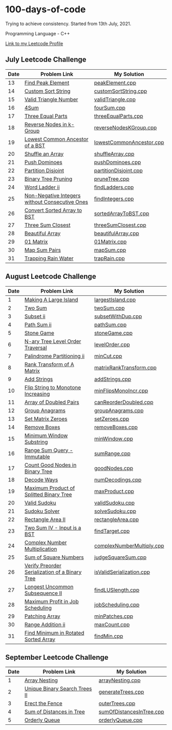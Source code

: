 # 100-days-of-code

Trying to achieve consistency. Started from 13th July, 2021.

Programming Language - C++

[Link to my Leetcode Profile](https://leetcode.com/vartika_vr/)

## July Leetcode Challenge

| Date | Problem Link                                                                                                                                                      | My Solution                                                                                                                                   |
| ---- | ----------------------------------------------------------------------------------------------------------------------------------------------------------------- | --------------------------------------------------------------------------------------------------------------------------------------------- |
| 13   | [Find Peak Element](https://leetcode.com/explore/challenge/card/july-leetcoding-challenge-2021/609/week-2-july-8th-july-14th/3812/)                               | [peakElement.cpp](https://github.com/vartikavr/100-days-of-code/blob/master/Leetcode_July_30Days_Challenge/peakElement.cpp)                   |
| 14   | [Custom Sort String](https://leetcode.com/explore/challenge/card/july-leetcoding-challenge-2021/609/week-2-july-8th-july-14th/3813/)                              | [customSortString.cpp](https://github.com/vartikavr/100-days-of-code/blob/master/Leetcode_July_30Days_Challenge/customSortString.cpp)         |
| 15   | [Valid Triangle Number](https://leetcode.com/explore/challenge/card/july-leetcoding-challenge-2021/610/week-3-july-15th-july-21st/3815/)                          | [validTriangle.cpp](https://github.com/vartikavr/100-days-of-code/blob/master/Leetcode_July_30Days_Challenge/validTriangle.cpp)               |
| 16   | [4Sum](https://leetcode.com/explore/challenge/card/july-leetcoding-challenge-2021/610/week-3-july-15th-july-21st/3816/)                                           | [fourSum.cpp](https://github.com/vartikavr/100-days-of-code/blob/master/Leetcode_July_30Days_Challenge/fourSum.cpp)                           |
| 17   | [Three Equal Parts](https://leetcode.com/explore/challenge/card/july-leetcoding-challenge-2021/610/week-3-july-15th-july-21st/3817/)                              | [threeEqualParts.cpp](https://github.com/vartikavr/100-days-of-code/blob/master/Leetcode_July_30Days_Challenge/threeEqualParts.cpp)           |
| 18   | [Reverse Nodes in k-Group](https://leetcode.com/explore/challenge/card/july-leetcoding-challenge-2021/610/week-3-july-15th-july-21st/3818/)                       | [reverseNodesKGroup.cpp](https://github.com/vartikavr/100-days-of-code/blob/master/Leetcode_July_30Days_Challenge/reverseNodesKGroup.cpp)     |
| 19   | [Lowest Common Ancestor of a BST](https://leetcode.com/explore/challenge/card/july-leetcoding-challenge-2021/610/week-3-july-15th-july-21st/3819/)                | [lowestCommonAncestor.cpp](https://github.com/vartikavr/100-days-of-code/blob/master/Leetcode_July_30Days_Challenge/lowestCommonAncestor.cpp) |
| 20   | [Shuffle an Array](https://leetcode.com/explore/challenge/card/july-leetcoding-challenge-2021/610/week-3-july-15th-july-21st/3820/)                               | [shuffleArray.cpp](https://github.com/vartikavr/100-days-of-code/blob/master/Leetcode_July_30Days_Challenge/shuffleArray.cpp)                 |
| 21   | [Push Dominoes](https://leetcode.com/explore/challenge/card/july-leetcoding-challenge-2021/610/week-3-july-15th-july-21st/3821/)                                  | [pushDominoes.cpp](https://github.com/vartikavr/100-days-of-code/blob/master/Leetcode_July_30Days_Challenge/pushDominoes.cpp)                 |
| 22   | [Partition Disjoint](https://leetcode.com/explore/challenge/card/july-leetcoding-challenge-2021/611/week-4-july-22nd-july-28th/3823/)                             | [partitionDisjoint.cpp](https://github.com/vartikavr/100-days-of-code/blob/master/Leetcode_July_30Days_Challenge/partitionDisjoint.cpp)       |
| 23   | [Binary Tree Pruning](https://leetcode.com/explore/challenge/card/july-leetcoding-challenge-2021/611/week-4-july-22nd-july-28th/3824/)                            | [pruneTree.cpp](https://github.com/vartikavr/100-days-of-code/blob/master/Leetcode_July_30Days_Challenge/pruneTree.cpp)                       |
| 24   | [Word Ladder ii](https://leetcode.com/explore/challenge/card/july-leetcoding-challenge-2021/611/week-4-july-22nd-july-28th/3825/)                                 | [findLadders.cpp](https://github.com/vartikavr/100-days-of-code/blob/master/Leetcode_July_30Days_Challenge/findLadders.cpp)                   |
| 25   | [Non-Negative Integers without Consecutive Ones](https://leetcode.com/explore/challenge/card/july-leetcoding-challenge-2021/611/week-4-july-22nd-july-28th/3826/) | [findIntegers.cpp](https://github.com/vartikavr/100-days-of-code/blob/master/Leetcode_July_30Days_Challenge/findIntegers.cpp)                 |
| 26   | [Convert Sorted Array to BST](https://leetcode.com/explore/challenge/card/july-leetcoding-challenge-2021/611/week-4-july-22nd-july-28th/3827/)                    | [sortedArrayToBST.cpp](https://github.com/vartikavr/100-days-of-code/blob/master/Leetcode_July_30Days_Challenge/sortedArrayToBST.cpp)         |
| 27   | [Three Sum Closest](https://leetcode.com/explore/challenge/card/july-leetcoding-challenge-2021/611/week-4-july-22nd-july-28th/3828/)                              | [threeSumClosest.cpp](https://github.com/vartikavr/100-days-of-code/blob/master/Leetcode_July_30Days_Challenge/threeSumClosest.cpp)           |
| 28   | [Beautiful Array](https://leetcode.com/explore/challenge/card/july-leetcoding-challenge-2021/611/week-4-july-22nd-july-28th/3829/)                                | [beautifulArray.cpp](https://github.com/vartikavr/100-days-of-code/blob/master/Leetcode_July_30Days_Challenge/beautifulArray.cpp)             |
| 29   | [01 Matrix](https://leetcode.com/explore/challenge/card/july-leetcoding-challenge-2021/612/week-5-july-29th-july-31st/3831/)                                      | [01Matrix.cpp](https://github.com/vartikavr/100-days-of-code/blob/master/Leetcode_July_30Days_Challenge/01Matrix.cpp)                         |
| 30   | [Map Sum Pairs](https://leetcode.com/explore/challenge/card/july-leetcoding-challenge-2021/612/week-5-july-29th-july-31st/3832/)                                  | [mapSum.cpp](https://github.com/vartikavr/100-days-of-code/blob/master/Leetcode_July_30Days_Challenge/mapSum.cpp)                             |
| 31   | [Trapping Rain Water](https://leetcode.com/explore/challenge/card/july-leetcoding-challenge-2021/612/week-5-july-29th-july-31st/3833/)                            | [trapRain.cpp](https://github.com/vartikavr/100-days-of-code/blob/master/Leetcode_July_30Days_Challenge/trapRain.cpp)                         |

## August Leetcode Challenge

| Date | Problem Link                                                                                                                                                            | My Solution                                                                                                                                       |
| ---- | ----------------------------------------------------------------------------------------------------------------------------------------------------------------------- | ------------------------------------------------------------------------------------------------------------------------------------------------- |
| 1    | [Making A Large Island](https://leetcode.com/explore/featured/card/august-leetcoding-challenge-2021/613/week-1-august-1st-august-7th/3835/)                             | [largestIsland.cpp](https://github.com/vartikavr/100-days-of-code/blob/master/Leetcode_August_30Days_Challenge/largestIsland.cpp)                 |
| 2    | [Two Sum](https://leetcode.com/explore/challenge/card/august-leetcoding-challenge-2021/613/week-1-august-1st-august-7th/3836/)                                          | [twoSum.cpp](https://github.com/vartikavr/100-days-of-code/blob/master/Leetcode_August_30Days_Challenge/twoSum.cpp)                               |
| 3    | [Subset ii](https://leetcode.com/explore/challenge/card/august-leetcoding-challenge-2021/613/week-1-august-1st-august-7th/3837/)                                        | [subsetWithDup.cpp](https://github.com/vartikavr/100-days-of-code/blob/master/Leetcode_August_30Days_Challenge/subsetWithDup.cpp)                 |
| 4    | [Path Sum ii](https://leetcode.com/explore/challenge/card/august-leetcoding-challenge-2021/613/week-1-august-1st-august-7th/3838/)                                      | [pathSum.cpp](https://github.com/vartikavr/100-days-of-code/blob/master/Leetcode_August_30Days_Challenge/pathSum.cpp)                             |
| 5    | [Stone Game](https://leetcode.com/explore/challenge/card/august-leetcoding-challenge-2021/613/week-1-august-1st-august-7th/3870/)                                       | [stoneGame.cpp](https://github.com/vartikavr/100-days-of-code/blob/master/Leetcode_August_30Days_Challenge/stoneGame.cpp)                         |
| 6    | [N-ary Tree Level Order Traversal](https://leetcode.com/explore/challenge/card/august-leetcoding-challenge-2021/613/week-1-august-1st-august-7th/3871/)                 | [levelOrder.cpp](https://github.com/vartikavr/100-days-of-code/blob/master/Leetcode_August_30Days_Challenge/levelOrder.cpp)                       |
| 7    | [Palindrome Partitioning ii](https://leetcode.com/explore/challenge/card/august-leetcoding-challenge-2021/613/week-1-august-1st-august-7th/3872/)                       | [minCut.cpp](https://github.com/vartikavr/100-days-of-code/blob/master/Leetcode_August_30Days_Challenge/minCut.cpp)                               |
| 8    | [Rank Transform of A Matrix](https://leetcode.com/explore/challenge/card/august-leetcoding-challenge-2021/614/week-2-august-8th-august-14th/3874/)                      | [matrixRankTransform.cpp](https://github.com/vartikavr/100-days-of-code/blob/master/Leetcode_August_30Days_Challenge/matrixRankTransform.cpp)     |
| 9    | [Add Strings](https://leetcode.com/explore/challenge/card/august-leetcoding-challenge-2021/614/week-2-august-8th-august-14th/3875/)                                     | [addStrings.cpp](https://github.com/vartikavr/100-days-of-code/blob/master/Leetcode_August_30Days_Challenge/addStrings.cpp)                       |
| 10   | [Flip String to Monotone Increasing](https://leetcode.com/explore/challenge/card/august-leetcoding-challenge-2021/614/week-2-august-8th-august-14th/3876/)              | [minFlipsMonoIncr.cpp](https://github.com/vartikavr/100-days-of-code/blob/master/Leetcode_August_30Days_Challenge/minFlipsMonoIncr.cpp)           |
| 11   | [Array of Doubled Pairs](https://leetcode.com/explore/challenge/card/august-leetcoding-challenge-2021/614/week-2-august-8th-august-14th/3877/)                          | [canReorderDoubled.cpp](https://github.com/vartikavr/100-days-of-code/blob/master/Leetcode_August_30Days_Challenge/canReorderDoubled.cpp)         |
| 12   | [Group Anagrams](https://leetcode.com/explore/challenge/card/august-leetcoding-challenge-2021/614/week-2-august-8th-august-14th/3887/)                                  | [groupAnagrams.cpp](https://github.com/vartikavr/100-days-of-code/blob/master/Leetcode_August_30Days_Challenge/groupAnagrams.cpp)                 |
| 13   | [Set Matrix Zeroes](https://leetcode.com/explore/challenge/card/august-leetcoding-challenge-2021/614/week-2-august-8th-august-14th/3888/)                               | [setZeroes.cpp](https://github.com/vartikavr/100-days-of-code/blob/master/Leetcode_August_30Days_Challenge/setZeroes.cpp)                         |
| 14   | [Remove Boxes](https://leetcode.com/explore/challenge/card/august-leetcoding-challenge-2021/614/week-2-august-8th-august-14th/3889/)                                    | [removeBoxes.cpp](https://github.com/vartikavr/100-days-of-code/blob/master/Leetcode_August_30Days_Challenge/removeBoxes.cpp)                     |
| 15   | [Minimum Window Substring](https://leetcode.com/explore/challenge/card/august-leetcoding-challenge-2021/615/week-3-august-15th-august-21st/3891/)                       | [minWindow.cpp](https://github.com/vartikavr/100-days-of-code/blob/master/Leetcode_August_30Days_Challenge/minWindow.cpp)                         |
| 16   | [Range Sum Query - Immutable](https://leetcode.com/explore/challenge/card/august-leetcoding-challenge-2021/615/week-3-august-15th-august-21st/3892/)                    | [sumRange.cpp](https://github.com/vartikavr/100-days-of-code/blob/master/Leetcode_August_30Days_Challenge/sumRange.cpp)                           |
| 17   | [Count Good Nodes in Binary Tree](https://leetcode.com/explore/challenge/card/august-leetcoding-challenge-2021/615/week-3-august-15th-august-21st/3899/)                | [goodNodes.cpp](https://github.com/vartikavr/100-days-of-code/blob/master/Leetcode_August_30Days_Challenge/goodNodes.cpp)                         |
| 18   | [Decode Ways](https://leetcode.com/explore/challenge/card/august-leetcoding-challenge-2021/615/week-3-august-15th-august-21st/3902/)                                    | [numDecodings.cpp](https://github.com/vartikavr/100-days-of-code/blob/master/Leetcode_August_30Days_Challenge/numDecodings.cpp)                   |
| 19   | [Maximum Product of Splitted Binary Tree](https://leetcode.com/explore/challenge/card/august-leetcoding-challenge-2021/615/week-3-august-15th-august-21st/3903/)        | [maxProduct.cpp](https://github.com/vartikavr/100-days-of-code/blob/master/Leetcode_August_30Days_Challenge/maxProduct.cpp)                       |
| 20   | [Valid Sudoku](https://leetcode.com/explore/challenge/card/august-leetcoding-challenge-2021/615/week-3-august-15th-august-21st/3904/)                                   | [validSudoku.cpp](https://github.com/vartikavr/100-days-of-code/blob/master/Leetcode_August_30Days_Challenge/validSudoku.cpp)                     |
| 21   | [Sudoku Solver](https://leetcode.com/explore/challenge/card/august-leetcoding-challenge-2021/615/week-3-august-15th-august-21st/3905/)                                  | [solveSudoku.cpp](https://github.com/vartikavr/100-days-of-code/blob/master/Leetcode_August_30Days_Challenge/solveSudoku.cpp)                     |
| 22   | [Rectangle Area II](https://leetcode.com/explore/challenge/card/august-leetcoding-challenge-2021/616/week-4-august-22nd-august-28th/3907/)                              | [rectangleArea.cpp](https://github.com/vartikavr/100-days-of-code/blob/master/Leetcode_August_30Days_Challenge/rectangleArea.cpp)                 |
| 23   | [Two Sum IV - Input is a BST](https://leetcode.com/explore/challenge/card/august-leetcoding-challenge-2021/616/week-4-august-22nd-august-28th/3908/)                    | [findTarget.cpp](https://github.com/vartikavr/100-days-of-code/blob/master/Leetcode_August_30Days_Challenge/findTarget.cpp)                       |
| 24   | [Complex Number Multiplication](https://leetcode.com/explore/challenge/card/august-leetcoding-challenge-2021/616/week-4-august-22nd-august-28th/3917/)                  | [complexNumberMultiply.cpp](https://github.com/vartikavr/100-days-of-code/blob/master/Leetcode_August_30Days_Challenge/complexNumberMultiply.cpp) |
| 25   | [Sum of Square Numbers](https://leetcode.com/explore/challenge/card/august-leetcoding-challenge-2021/616/week-4-august-22nd-august-28th/3918/)                          | [judgeSquareSum.cpp](https://github.com/vartikavr/100-days-of-code/blob/master/Leetcode_August_30Days_Challenge/judgeSquareSum.cpp)               |
| 26   | [Verify Preorder Serialization of a Binary Tree](https://leetcode.com/explore/challenge/card/august-leetcoding-challenge-2021/616/week-4-august-22nd-august-28th/3920/) | [isValidSerialization.cpp](https://github.com/vartikavr/100-days-of-code/blob/master/Leetcode_August_30Days_Challenge/isValidSerialization.cpp)   |
| 27   | [Longest Uncommon Subsequence II](https://leetcode.com/explore/challenge/card/august-leetcoding-challenge-2021/616/week-4-august-22nd-august-28th/3921/)                | [findLUSlength.cpp](https://github.com/vartikavr/100-days-of-code/blob/master/Leetcode_August_30Days_Challenge/findLUSlength.cpp)                 |
| 28   | [Maximum Profit in Job Scheduling](https://leetcode.com/explore/challenge/card/august-leetcoding-challenge-2021/616/week-4-august-22nd-august-28th/3950/)               | [jobScheduling.cpp](https://github.com/vartikavr/100-days-of-code/blob/master/Leetcode_August_30Days_Challenge/jobScheduling.cpp)                 |
| 29   | [Patching Array](https://leetcode.com/explore/challenge/card/august-leetcoding-challenge-2021/617/week-5-august-29th-august-31st/3956/)                                 | [minPatches.cpp](https://github.com/vartikavr/100-days-of-code/blob/master/Leetcode_August_30Days_Challenge/minPatches.cpp)                       |
| 30   | [Range Addition ii](https://leetcode.com/explore/challenge/card/august-leetcoding-challenge-2021/617/week-5-august-29th-august-31st/3957/)                              | [maxCount.cpp](https://github.com/vartikavr/100-days-of-code/blob/master/Leetcode_August_30Days_Challenge/maxCount.cpp)                           |
| 31   | [Find Minimum in Rotated Sorted Array](https://leetcode.com/explore/challenge/card/august-leetcoding-challenge-2021/617/week-5-august-29th-august-31st/3958/)           | [findMin.cpp](https://github.com/vartikavr/100-days-of-code/blob/master/Leetcode_August_30Days_Challenge/findMin.cpp)                             |

## September Leetcode Challenge

| Date | Problem Link                                                                                                                                                  | My Solution                                                                                                                                        |
| ---- | ------------------------------------------------------------------------------------------------------------------------------------------------------------- | -------------------------------------------------------------------------------------------------------------------------------------------------- |
| 1    | [Array Nesting](https://leetcode.com/explore/featured/card/september-leetcoding-challenge-2021/636/week-1-september-1st-september-7th/3960/)                  | [arrayNesting.cpp](https://github.com/vartikavr/100-days-of-code/blob/master/Leetcode_September_30Days_Challenge/arrayNesting.cpp)                 |
| 2    | [Unique Binary Search Trees II](https://leetcode.com/explore/challenge/card/september-leetcoding-challenge-2021/636/week-1-september-1st-september-7th/3961/) | [generateTrees.cpp](https://github.com/vartikavr/100-days-of-code/blob/master/Leetcode_September_30Days_Challenge/generateTrees.cpp)               |
| 3    | [Erect the Fence](https://leetcode.com/explore/challenge/card/september-leetcoding-challenge-2021/636/week-1-september-1st-september-7th/3962/)               | [outerTrees.cpp](https://github.com/vartikavr/100-days-of-code/blob/master/Leetcode_September_30Days_Challenge/outerTrees.cpp)                     |
| 4    | [Sum of Distances in Tree](https://leetcode.com/explore/challenge/card/september-leetcoding-challenge-2021/636/week-1-september-1st-september-7th/3963/)      | [sumOfDistancesInTree.cpp](https://github.com/vartikavr/100-days-of-code/blob/master/Leetcode_September_30Days_Challenge/sumOfDistancesInTree.cpp) |
| 5    | [Orderly Queue](https://leetcode.com/explore/challenge/card/september-leetcoding-challenge-2021/636/week-1-september-1st-september-7th/3964/)                 | [orderlyQueue.cpp](https://github.com/vartikavr/100-days-of-code/blob/master/Leetcode_September_30Days_Challenge/orderlyQueue.cpp)                 |
